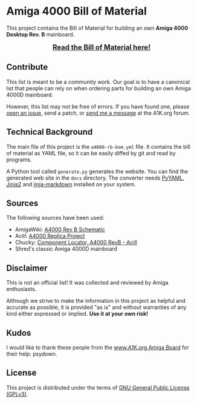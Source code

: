 # Amiga 4000 Bill of Material

This project contains the Bill of Material for building an own **Amiga 4000 Desktop Rev. B** mainboard.

<div style="text-align:center;font-size:130%;font-weight:bold">
<a href="https://shred.github.io/a4000-bom/">Read the Bill of Material here!</a>
</div>

## Contribute

This list is meant to be a community work. Our goal is to have a canonical list that people can rely on when ordering parts for building an own Amiga 4000D mainboard.

However, this list may not be free of errors. If you have found one, please [open an issue](https://github.com/shred/a4000-bom/issues), send a patch, or [send me a message](https://www.a1k.org/forum/index.php?members/6632/) at the A1K.org forum.

## Technical Background

The main file of this project is the `a4000-rb-bom.yml` file. It contains the bill of material as YAML file, so it can be easily diffed by git and read by programs.

A Python tool called `generate.py` generates the website. You can find the generated web site in the `docs` directory. The converter needs [PyYAML](https://pypi.org/project/PyYAML/), [Jinja2](https://pypi.org/project/Jinja2/) and [jinja-markdown](https://pypi.org/project/jinja-markdown/) installed on your system.

## Sources

The following sources have been used:

* AmigaWiki: [A4000 Rev B Schematic](http://www.amigawiki.de/dnl/schematics/A4000_Rb.pdf)
* Acill: [A4000 Replica Project](https://github.com/Acill/A4000RevB)
* Chucky: [Component Locator, A4000 RevB - Acill](http://locator.reamiga.info/locator.php?project=A4000)
* Shred's classic Amiga 4000D mainboard

## Disclaimer

This is not an official list! It was collected and reviewed by Amiga enthusiasts.

Although we strive to make the information in this project as helpful and accurate as possible, it is provided "as is" and without warranties of any kind either expressed or implied. **Use it at your own risk!**

## Kudos

I would like to thank these people from the [www.A1K.org Amiga Board](https://www.a1k.org) for their help: psydown.

## License

This project is distributed under the terms of [GNU General Public License (GPLv3)](https://www.gnu.org/licenses/gpl-3.0.en.html#content).
